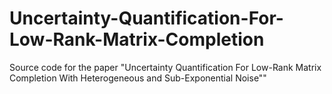 # Uncertainty-Quantification-For-Low-Rank-Matrix-Completion
Source code for the paper "Uncertainty Quantification For Low-Rank Matrix Completion With Heterogeneous and Sub-Exponential Noise""
